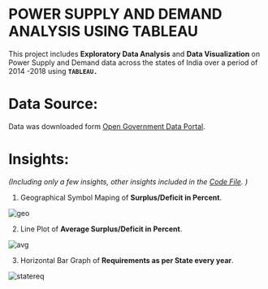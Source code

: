 # POWER SUPPLY AND DEMAND ANALYSIS USING TABLEAU

This project includes **Exploratory Data Analysis** and **Data Visualization** on Power Supply and Demand data across the states of India over a period of 2014 -2018 using **`TABLEAU.`**

# Data Source:

Data was downloaded form [Open Government Data Portal](https://data.gov.in/).

# Insights: 
*(Including only a few insights, other insights included in the [Code File](https://github.com/katreparitosh/TABLEAU-EDA-Power-Supply-India/tree/master/Code%20Files). )*

1) Geographical Symbol Maping of **Surplus/Deficit in Percent**.

![geo](https://raw.githubusercontent.com/katreparitosh/Tableau-Data-Visualization-Power-Supply-India/master/Images/GeoSpatial%20View%20of%20Deficit.png)

2) Line Plot of **Average Surplus/Deficit in Percent**.

![avg](https://raw.githubusercontent.com/katreparitosh/Tableau-Data-Visualization-Power-Supply-India/master/Images/Average%20deficit%20for%20Each%20State%20In%20Region.png)

3) Horizontal Bar Graph of **Requirements as per State every year**.

![statereq](https://github.com/katreparitosh/Tableau-Data-Visualization-Power-Supply-India/blob/master/Images/State%20Wise%20Requirement.png)

